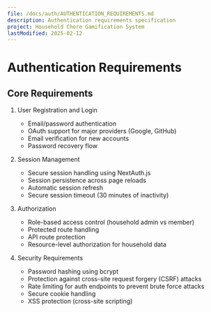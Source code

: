 ```yaml
---
file: /docs/auth/AUTHENTICATION_REQUIREMENTS.md
description: Authentication requirements specification
project: Household Chore Gamification System
lastModified: 2025-02-12
---
```


# Authentication Requirements

## Core Requirements

1. User Registration and Login

   - Email/password authentication
   - OAuth support for major providers (Google, GitHub)
   - Email verification for new accounts
   - Password recovery flow

2. Session Management

   - Secure session handling using NextAuth.js
   - Session persistence across page reloads
   - Automatic session refresh
   - Secure session timeout (30 minutes of inactivity)

3. Authorization

   - Role-based access control (household admin vs member)
   - Protected route handling
   - API route protection
   - Resource-level authorization for household data

4. Security Requirements
   - Password hashing using bcrypt
   - Protection against cross-site request forgery (CSRF) attacks
   - Rate limiting for auth endpoints to prevent brute force attacks
   - Secure cookie handling
   - XSS protection (cross-site scripting)
